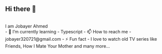 ## Hi there 👋
<br/>
I am Jobayer Ahmed
<br/>
- 🌱 I’m currently learning - Typescript
- 📫 How to reach me - jobayer320721@gmail.com
- ⚡ Fun fact - I love to watch old TV series like Friends, How I Mate Your Mother and many more...
<!--
**ahmed-jobayer/ahmed-jobayer** is a ✨ _special_ ✨ repository because its `README.md` (this file) appears on your GitHub profile.

Here are some ideas to get you started:

- 🔭 I’m currently working on ...
- 🌱 I’m currently learning ...
- 👯 I’m looking to collaborate on ...
- 🤔 I’m looking for help with ...
- 💬 Ask me about ...
- 📫 How to reach me: ...
- 😄 Pronouns: ...
- ⚡ Fun fact: ...
-->
